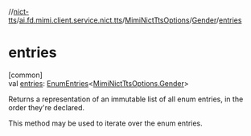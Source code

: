 //[nict-tts](../../../../index.md)/[ai.fd.mimi.client.service.nict.tts](../../index.md)/[MimiNictTtsOptions](../index.md)/[Gender](index.md)/[entries](entries.md)

# entries

[common]\
val [entries](entries.md): [EnumEntries](https://kotlinlang.org/api/core/kotlin-stdlib/kotlin.enums/-enum-entries/index.html)&lt;[MimiNictTtsOptions.Gender](index.md)&gt;

Returns a representation of an immutable list of all enum entries, in the order they're declared.

This method may be used to iterate over the enum entries.

